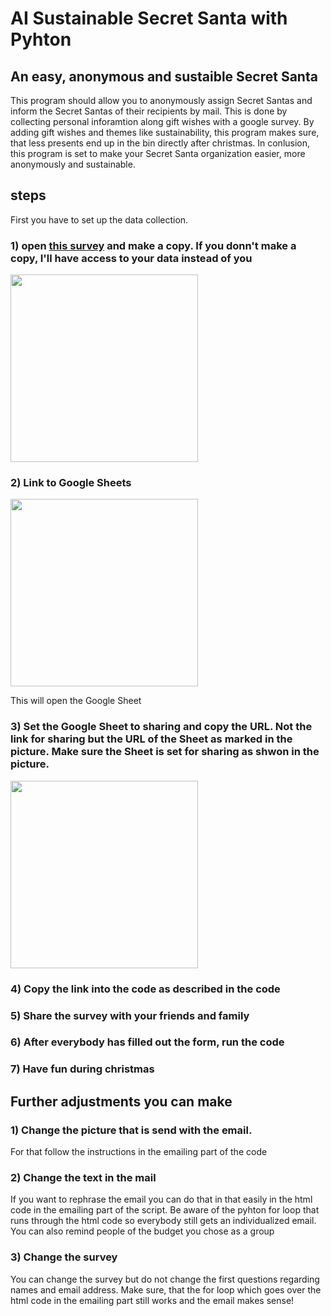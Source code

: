 # AI Sustainable Secret Santa with Pyhton
## An easy, anonymous and sustaible Secret Santa
This program should allow you to anonymously assign Secret Santas and inform the Secret Santas of their recipients by mail. This is done by collecting personal inforamtion along gift wishes with a google survey. By adding gift wishes and themes like sustainability, this program makes sure, that less presents end up in the bin directly after christmas. In conlusion, this program is set to make your Secret Santa organization easier, more anonymously and sustainable. 

## steps
First you have to set up the data collection. 
### 1) **open** [this survey]([https://link-url-here.org](https://docs.google.com/forms/d/e/1FAIpQLSdDBRlwgedBMo5LfiG_P6y2nMSRmlMN8SPA5oJJR5714bjJ2Q/viewform?usp=sf_link)https://docs.google.com/forms/d/e/1FAIpQLSdDBRlwgedBMo5LfiG_P6y2nMSRmlMN8SPA5oJJR5714bjJ2Q/viewform?usp=sf_link) and **make a copy**. If you donn't make a copy, I'll have access to your data instead of you

<img src="https://github.com/AchillesHackerGod/Secret-Santa-with-Pyhton/assets/153163993/ff893372-ac52-4c90-8e20-49b15b0bc576.png" height="300">

### 2) Link to Google Sheets
<img src="https://github.com/AchillesHackerGod/Secret-Santa-with-Pyhton/assets/153163993/07eea1df-2572-4550-9781-b65c91aad5ca.png" height="300">

This will open the Google Sheet

### 3) Set the Google Sheet to sharing and copy the URL. **Not the link for sharing** but the **URL of the Sheet** as marked in the picture. Make sure the Sheet is set for sharing as shwon in the picture. 

<img src="https://github.com/AchillesHackerGod/Secret-Santa-with-Pyhton/assets/153163993/bf336aa1-e9ba-4f7a-9ad2-28a12c2f0298.png" height="300">


### 4) Copy the link into the code as described in the code

### 5) Share the survey with your friends and family

### 6) After everybody has filled out the form, run the code

### 7) Have fun during christmas 

## Further adjustments you can make

### 1) Change the picture that is send with the email. 
For that follow the instructions in the emailing part of the code
### 2) Change the text in the mail
If you want to rephrase the email you can do that in that easily in the html code in the emailing part of the script. Be aware of the pyhton for loop that runs through the html code so everybody still gets an individualized email. You can also remind people of the budget you chose as a group
### 3) Change the survey
You can change the survey but do not change the first questions regarding names and email address. Make sure, that the for loop which goes over the html code in the emailing part still works and the email makes sense! 

